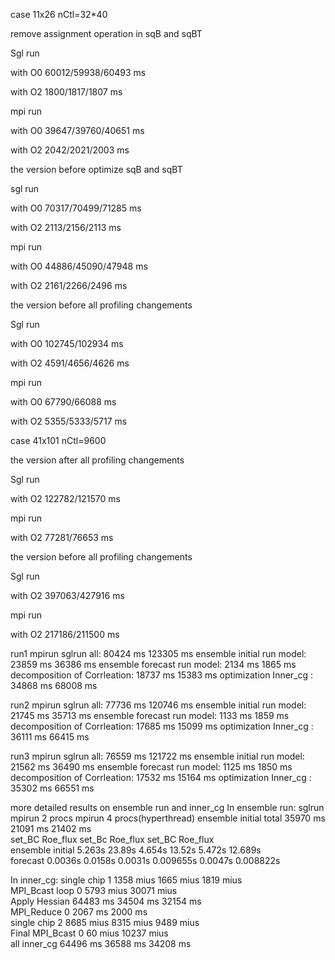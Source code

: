 case 11x26 nCtl=32\*40

remove assignment operation in sqB and sqBT

Sgl run

with O0 60012/59938/60493 ms

with O2 1800/1817/1807 ms

mpi run

with O0 39647/39760/40651 ms

with O2 2042/2021/2003 ms

the version before optimize sqB and sqBT

sgl run

with O0 70317/70499/71285 ms

with O2 2113/2156/2113 ms

mpi run

with O0 44886/45090/47948 ms

with O2 2161/2266/2496 ms

the version before all profiling changements

Sgl run 

with O0 102745/102934 ms

with O2 4591/4656/4626 ms

mpi run

with O0 67790/66088 ms

with O2 5355/5333/5717 ms

case 41x101 nCtl=9600

the version after all profiling changements

Sgl run

with O2 122782/121570 ms

mpi run

with O2 77281/76653 ms

the version before all profiling changements

Sgl run 

with O2 397063/427916 ms

mpi run

with O2 217186/211500 ms

run1                          mpirun    sglrun
all:                          80424 ms  123305 ms
ensemble initial run model:   23859 ms   36386 ms
ensemble forecast run model:   2134 ms    1865 ms  
decomposition of Corrleation: 18737 ms   15383 ms
optimization Inner_cg       : 34868 ms   68008 ms

run2                          mpirun    sglrun
all:                          77736 ms  120746 ms
ensemble initial run model:   21745 ms   35713 ms
ensemble forecast run model:   1133 ms    1859 ms  
decomposition of Corrleation: 17685 ms   15099 ms
optimization Inner_cg       : 36111 ms   66415 ms

run3                          mpirun    sglrun
all:                          76559 ms  121722 ms
ensemble initial run model:   21562 ms   36490 ms
ensemble forecast run model:   1125 ms    1850 ms  
decomposition of Corrleation: 17532 ms   15164 ms
optimization Inner_cg       : 35302 ms   66551 ms

more detailed results on ensemble run and inner_cg
In ensemble run:         sglrun             mpirun 2 procs        mpirun 4 procs(hyperthread) 
ensemble initial total   35970 ms           21091 ms              21402 ms                             
                         set_BC  Roe_flux   set_Bc    Roe_flux    set_BC    Roe_flux          
ensemble initial         5.263s  23.89s     4.654s    13.52s      5.472s     12.689s             
forecast                 0.0036s 0.0158s    0.0031s   0.009655s   0.0047s    0.008822s         

In inner_cg:
single chip 1            1358 mius          1665 mius             1819 mius                             
MPI_Bcast loop           0                  5793 mius             30071 mius                        
Apply Hessian            64483 ms           34504 ms              32154 ms                             
MPI_Reduce               0                  2067 ms               2000 ms                         
single chip 2            8685 mius          8315 mius             9489 mius                          
Final MPI_Bcast          0                  60 mius               10237 mius                        
all inner_cg             64496 ms           36588 ms              34208 ms                          